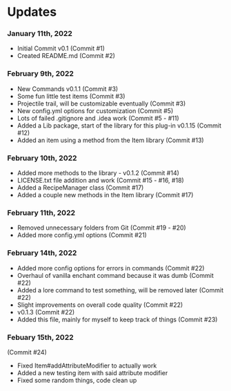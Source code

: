 # Updates

### January 11th, 2022
- Initial Commit v0.1 (Commit #1)
- Created README.md (Commit #2)

### February 9th, 2022
- New Commands v0.1.1 (Commit #3)
- Some fun little test items (Commit #3)
- Projectile trail, will be customizable eventually (Commit #3)
- New config.yml options for customization (Commit #5)
- Lots of failed .gitignore and .idea work (Commit #5 - #11)
- Added a Lib package, start of the library for this plug-in v0.1.15 (Commit #12)
- Added an item using a method from the Item library (Commit #13)

### February 10th, 2022
- Added more methods to the library - v0.1.2 (Commit #14)
- LICENSE.txt file addition and work (Commit #15 - #16, #18)
- Added a RecipeManager class (Commit #17)
- Added a couple new methods in the Item library (Commit #17)

### February 11th, 2022
- Removed unnecessary folders from Git (Commit #19 - #20)
- Added more config.yml options (Commit #21)

### February 14th, 2022
- Added more config options for errors in commands (Commit #22)
- Overhaul of vanilla enchant command because it was dumb (Commit #22)
- Added a lore command to test something, will be removed later (Commit #22)
- Slight improvements on overall code quality (Commit #22)
- v0.1.3 (Commit #22)
- Added this file, mainly for myself to keep track of things (Commit #23)

### Febuary 15th, 2022
(Commit #24)
- Fixed Item#addAttributeModifier to actually work 
- Added a new testing item with said attribute modifier
- Fixed some random things, code clean up 